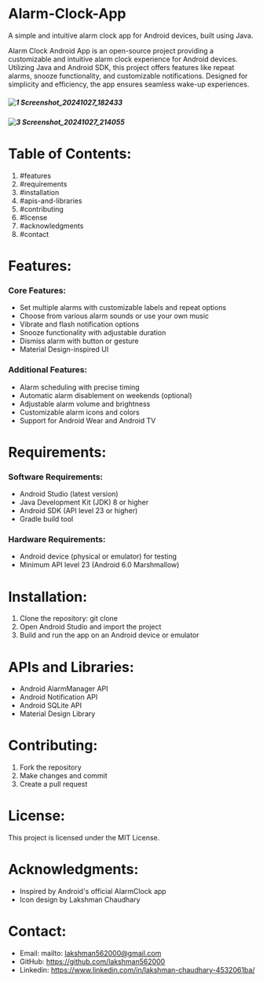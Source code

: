 # Alarm-Clock-App
A simple and intuitive alarm clock app for Android devices, built using Java.

Alarm Clock Android App is an open-source project providing a customizable and intuitive alarm clock experience for Android devices. Utilizing Java and Android SDK, this project offers features like repeat alarms, snooze functionality, and customizable notifications. Designed for simplicity and efficiency, the app ensures seamless wake-up experiences. 

##### ![1 Screenshot_20241027_182433](https://github.com/user-attachments/assets/3a4ee674-955f-44fd-bf5a-6a62684c9d49)

##### ![3 Screenshot_20241027_214055](https://github.com/user-attachments/assets/40783c34-13fa-4caf-9554-820461eb6adb)



# Table of Contents:

1. #features
2. #requirements
3. #installation
4. #apis-and-libraries
5. #contributing
6. #license
7. #acknowledgments
8. #contact

# Features:

### Core Features:

- Set multiple alarms with customizable labels and repeat options
- Choose from various alarm sounds or use your own music
- Vibrate and flash notification options
- Snooze functionality with adjustable duration
- Dismiss alarm with button or gesture
- Material Design-inspired UI

### Additional Features:

- Alarm scheduling with precise timing
- Automatic alarm disablement on weekends (optional)
- Adjustable alarm volume and brightness
- Customizable alarm icons and colors
- Support for Android Wear and Android TV

# Requirements:

### Software Requirements:

- Android Studio (latest version)
- Java Development Kit (JDK) 8 or higher
- Android SDK (API level 23 or higher)
- Gradle build tool

### Hardware Requirements:

- Android device (physical or emulator) for testing
- Minimum API level 23 (Android 6.0 Marshmallow)

# Installation:

1. Clone the repository: git clone
2. Open Android Studio and import the project
3. Build and run the app on an Android device or emulator


# APIs and Libraries:

- Android AlarmManager API
- Android Notification API
- Android SQLite API
- Material Design Library

# Contributing:

1. Fork the repository
2. Make changes and commit
3. Create a pull request

# License:

This project is licensed under the MIT License.

# Acknowledgments:

- Inspired by Android's official AlarmClock app
- Icon design by Lakshman Chaudhary

# Contact:

- Email: mailto: lakshman562000@gmail.com
- GitHub: https://github.com/lakshman562000
- Linkedin: https://www.linkedin.com/in/lakshman-chaudhary-4532061ba/
